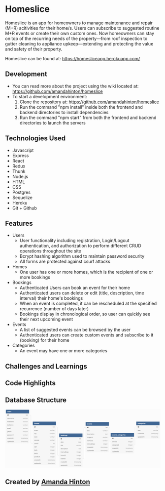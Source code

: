 # Homeslice

Homeslice is an app for homeowners to manage maintenance and repair (M+R) acitivities for their home/s. Users can subscribe to suggested routine M+R events or create their own custom ones. Now homeowners can stay on top of the recurring needs of the property—from roof inspection to gutter cleaning to appliance upkeep—extending and protecting the value and safety of their property. 

Homeslice can be found at: https://homesliceapp.herokuapp.com/

## Development
* You can read more about the project using the wiki located at: https://github.com/amandahinton/homeslice
* To start a development environment:
  1. Clone the repository at: https://github.com/amandahinton/homeslice
  2. Run the command "npm install" inside both the frontend and backend directories to install dependencies
  3. Run the command "npm start" from both the frontend and backend directories to launch the servers

## Technologies Used
* Javascript
* Express
* React
* Redux
* Thunk
* Node.js
* HTML
* CSS
* Postgres
* Sequelize
* Heroku
* Git + Github

##  Features
* Users
  * User functionality including registration, Login/Logout authentication, and authorization to perform different CRUD operations throughout the site
  * Bcrypt hashing algorithm used to maintain password security
  * All forms are protected against csurf attacks
* Homes
  * One user has one or more homes, which is the recipient of one or more bookings
* Bookings
  * Authenticated Users can book an event for their home
  * Authenticated users can delete or edit (title, description, time interval) their home's bookings
  * When an event is completed, it can be rescheduled at the specified recurrence (number of days later)
  * Bookings display in chronological order, so user can quickly see their next upcoming event
* Events
  * A list of suggested events can be browsed by the user
  * Authenticated users can create custom events and subscribe to it (booking) for their home
* Categories
  * An event may have one or more categories 

## Challenges and Learnings

## Code Highlights

## Database Structure
![](https://github.com/amandahinton/homeslice/blob/main/design/database/homeslice_schema.png)

## Created by [Amanda Hinton](https://github.com/amandahinton)

